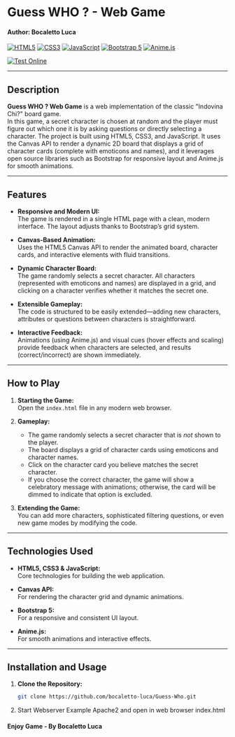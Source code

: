 # Guess WHO ? - Web Game
#### Author: Bocaletto Luca

[![HTML5](https://img.shields.io/badge/HTML5-E34F26?style=flat-square&logo=html5&logoColor=white)](https://developer.mozilla.org/en-US/docs/Web/HTML)
[![CSS3](https://img.shields.io/badge/CSS3-1572B6?style=flat-square&logo=css3)](https://developer.mozilla.org/en-US/docs/Web/CSS)
[![JavaScript](https://img.shields.io/badge/JavaScript-F7DF1E?style=flat-square&logo=javascript&logoColor=black)](https://developer.mozilla.org/en-US/docs/Web/JavaScript)
[![Bootstrap 5](https://img.shields.io/badge/Bootstrap-7952B3?style=flat-square&logo=bootstrap&logoColor=white)](https://getbootstrap.com)
[![Anime.js](https://img.shields.io/badge/Anime.js-FF2D20?style=flat-square)](https://animejs.com)

[![Test Online](https://img.shields.io/badge/Test%20Online-Click%20Here-brightgreen?style=for-the-badge)](https://bocaletto-luca.github.io/Guess-Who/)

---

## Description

**Guess WHO ? Web Game** is a web implementation of the classic "Indovina Chi?" board game.  
In this game, a secret character is chosen at random and the player must figure out which one it is by asking questions or directly selecting a character. The project is built using HTML5, CSS3, and JavaScript. It uses the Canvas API to render a dynamic 2D board that displays a grid of character cards (complete with emoticons and names), and it leverages open source libraries such as Bootstrap for responsive layout and Anime.js for smooth animations.

---

## Features

- **Responsive and Modern UI:**  
  The game is rendered in a single HTML page with a clean, modern interface. The layout adjusts thanks to Bootstrap’s grid system.

- **Canvas-Based Animation:**  
  Uses the HTML5 Canvas API to render the animated board, character cards, and interactive elements with fluid transitions.

- **Dynamic Character Board:**  
  The game randomly selects a secret character. All characters (represented with emoticons and names) are displayed in a grid, and clicking on a character verifies whether it matches the secret one.

- **Extensible Gameplay:**  
  The code is structured to be easily extended—adding new characters, attributes or questions between characters is straightforward.

- **Interactive Feedback:**  
  Animations (using Anime.js) and visual cues (hover effects and scaling) provide feedback when characters are selected, and results (correct/incorrect) are shown immediately.

---

## How to Play

1. **Starting the Game:**  
   Open the `index.html` file in any modern web browser.

2. **Gameplay:**  
   - The game randomly selects a secret character that is *not* shown to the player.
   - The board displays a grid of character cards using emoticons and character names.
   - Click on the character card you believe matches the secret character.
   - If you choose the correct character, the game will show a celebratory message with animations; otherwise, the card will be dimmed to indicate that option is excluded.
   
3. **Extending the Game:**  
   You can add more characters, sophisticated filtering questions, or even new game modes by modifying the code.

---

## Technologies Used

- **HTML5, CSS3 & JavaScript:**  
  Core technologies for building the web application.

- **Canvas API:**  
  For rendering the character grid and dynamic animations.

- **Bootstrap 5:**  
  For a responsive and consistent UI layout.

- **Anime.js:**  
  For smooth animations and interactive effects.

---

## Installation and Usage

1. **Clone the Repository:**

   ```bash
   git clone https://github.com/bocaletto-luca/Guess-Who.git
2. Start Webserver Example Apache2 and open in web browser index.html

#### Enjoy Game - By Bocaletto Luca
